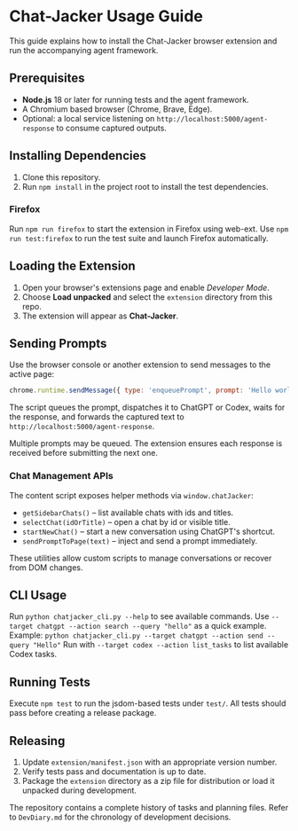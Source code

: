 # Chat-Jacker Usage Guide

This guide explains how to install the Chat-Jacker browser extension and run the accompanying agent framework.

## Prerequisites
- **Node.js** 18 or later for running tests and the agent framework.
- A Chromium based browser (Chrome, Brave, Edge).
- Optional: a local service listening on `http://localhost:5000/agent-response` to consume captured outputs.

## Installing Dependencies
1. Clone this repository.
2. Run `npm install` in the project root to install the test dependencies.

### Firefox
Run `npm run firefox` to start the extension in Firefox using web-ext.
Use `npm run test:firefox` to run the test suite and launch Firefox automatically.

## Loading the Extension
1. Open your browser's extensions page and enable *Developer Mode*.
2. Choose **Load unpacked** and select the `extension` directory from this repo.
3. The extension will appear as **Chat-Jacker**.

## Sending Prompts
Use the browser console or another extension to send messages to the active page:
```javascript
chrome.runtime.sendMessage({ type: 'enqueuePrompt', prompt: 'Hello world' });
```
The script queues the prompt, dispatches it to ChatGPT or Codex, waits for the response, and forwards the captured text to `http://localhost:5000/agent-response`.

Multiple prompts may be queued. The extension ensures each response is received before submitting the next one.

### Chat Management APIs
The content script exposes helper methods via `window.chatJacker`:
- `getSidebarChats()` – list available chats with ids and titles.
- `selectChat(idOrTitle)` – open a chat by id or visible title.
- `startNewChat()` – start a new conversation using ChatGPT's shortcut.
- `sendPromptToPage(text)` – inject and send a prompt immediately.

These utilities allow custom scripts to manage conversations or recover from DOM changes.

## CLI Usage
Run `python chatjacker_cli.py --help` to see available commands.
Use `--target chatgpt --action search --query "hello"` as a quick example.
Example: `python chatjacker_cli.py --target chatgpt --action send --query "Hello"`
Run with `--target codex --action list_tasks` to list available Codex tasks.

## Running Tests
Execute `npm test` to run the jsdom-based tests under `test/`. All tests should pass before creating a release package.

## Releasing
1. Update `extension/manifest.json` with an appropriate version number.
2. Verify tests pass and documentation is up to date.
3. Package the `extension` directory as a zip file for distribution or load it unpacked during development.

The repository contains a complete history of tasks and planning files. Refer to `DevDiary.md` for the chronology of development decisions.
